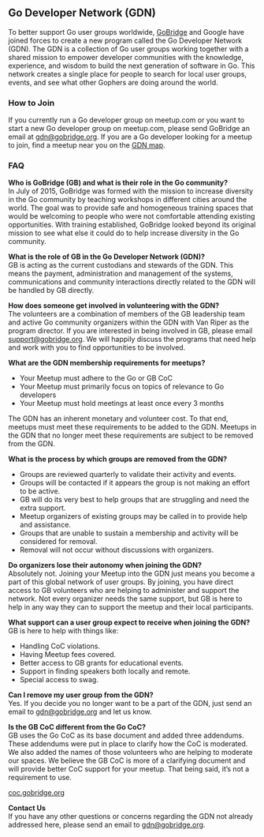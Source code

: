 ## Go Developer Network (GDN)

To better support Go user groups worldwide, [GoBridge](https://gobridge.org/) and Google have joined forces to create a new program called the Go Developer Network (GDN). The GDN is a collection of Go user groups working together with a shared mission to empower developer communities with the knowledge, experience, and wisdom to build the next generation of software in Go. This network creates a single place for people to search for local user groups, events, and see what other Gophers are doing around the world.

### How to Join

If you currently run a Go developer group on meetup.com or you want to start a new Go developer group on meetup.com, please send GoBridge an email at gdn@gobridge.org. If you are a Go developer looking for a meetup to join, find a meetup near you on the [GDN map](https://meetup.com/pro/go).

### FAQ

**Who is GoBridge (GB) and what is their role in the Go community?**  
In July of 2015, GoBridge was formed with the mission to increase diversity in the Go community by teaching workshops in different cities around the world. The goal was to provide safe and homogeneous training spaces that would be welcoming to people who were not comfortable attending existing opportunities. With training established, GoBridge looked beyond its original mission to see what else it could do to help increase diversity in the Go community.

**What is the role of GB in the Go Developer Network (GDN)?**  
GB is acting as the current custodians and stewards of the GDN. This means the payment, administration and management of the systems, communications and community interactions directly related to the GDN will be handled by GB directly.

**How does someone get involved in volunteering with the GDN?**  
The volunteers are a combination of members of the GB leadership team and active Go community organizers within the GDN with Van Riper as the program director. If you are interested in being involved in GB, please email [support@gobridge.org](mailto:support@gobridge.org). We will happily discuss the programs that need help and work with you to find opportunities to be involved.

**What are the GDN membership requirements for meetups?**  
* Your Meetup must adhere to the Go or GB CoC
* Your Meetup must primarily focus on topics of relevance to Go developers
* Your Meetup must hold meetings at least once every 3 months

The GDN has an inherent monetary and volunteer cost. To that end, meetups must meet these requirements to be added to the GDN. Meetups in the GDN that no longer meet these requirements are subject to be removed from the GDN. 

**What is the process by which groups are removed from the GDN?**  
* Groups are reviewed quarterly to validate their activity and events.
* Groups will be contacted if it appears the group is not making an effort to be active.
* GB will do its very best to help groups that are struggling and need the extra support.
* Meetup organizers of existing groups may be called in to provide help and assistance. 
* Groups that are unable to sustain a membership and activity will be considered for removal.
* Removal will not occur without discussions with organizers.

**Do organizers lose their autonomy when joining the GDN?**  
Absolutely not. Joining your Meetup into the GDN just means you become a part of this global network of user groups. By joining, you have direct access to GB volunteers who are helping to administer and support the network. Not every organizer needs the same support, but GB is here to help in any way they can to support the meetup and their local participants. 

**What support can a user group expect to receive when joining the GDN?**  
GB is here to help with things like:

* Handling CoC violations.
* Having Meetup fees covered.
* Better access to GB grants for educational events.
* Support in finding speakers both locally and remote.
* Special access to swag.

**Can I remove my user group from the GDN?**  
Yes. If you decide you no longer want to be a part of the GDN, just send an email to [gdn@gobridge.org](mailto:gdn@gobridge.org) and let us know.

**Is the GB CoC different from the Go CoC?**  
GB uses the Go CoC as its base document and added three addendums. These addendums were put in place to clarify how the CoC is moderated. We also added the names of those volunteers who are helping to moderate our spaces. We believe the GB CoC is more of a clarifying document and will provide better CoC support for your meetup. That being said, it’s not a requirement to use.

[coc.gobridge.org](http://coc.gobridge.org/)

**Contact Us**  
If you have any other questions or concerns regarding the GDN not already addressed here, please send an email to [gdn@gobridge.org](mailto:gdn@gobridge.org).
